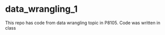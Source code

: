 # data_wrangling_1

This repo has code from data wrangling topic in P8105. Code was written in class